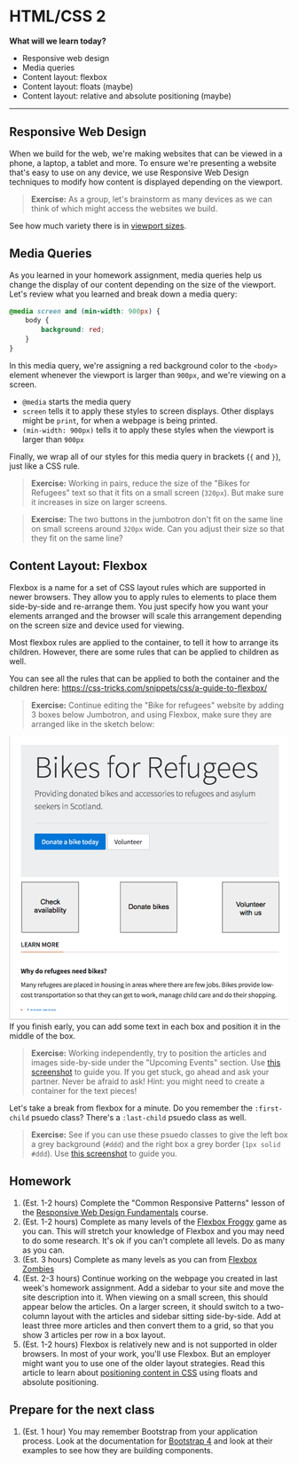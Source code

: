 # HTML/CSS 2
**What will we learn today?**
- Responsive web design
- Media queries
- Content layout: flexbox
- Content layout: floats (maybe)
- Content layout: relative and absolute positioning (maybe)
---

## Responsive Web Design
When we build for the web, we're making websites that can be viewed in a phone, a laptop, a tablet and more. To ensure we're presenting a website that's easy to use on any device, we use Responsive Web Design techniques to modify how content is displayed depending on the viewport.

> **Exercise:** As a group, let's brainstorm as many devices as we can think of which might access the websites we build.

See how much variety there is in [viewport sizes](https://decadecity.net/blog/2014/08/19/a-device-agnostic-approach-to-inlining-css).

## Media Queries
As you learned in your homework assignment, media queries help us change the display of our content depending on the size of the viewport. Let's review what you learned and break down a media query:

```css
@media screen and (min-width: 900px) {
	body {
		background: red;
	}
}
```

In this media query, we're assigning a red background color to the `<body>` element whenever the viewport is larger than `900px`, and we're viewing on a screen.

- `@media` starts the media query
- `screen` tells it to apply these styles to screen displays. Other displays might be `print`, for when a webpage is being printed.
- `(min-width: 900px)` tells it to apply these styles when the viewport is larger than `900px`

Finally, we wrap all of our styles for this media query in brackets (`{` and `}`), just like a CSS rule.

> **Exercise:** Working in pairs, reduce the size of the "Bikes for Refugees" text so that it fits on a small screen (`320px`). But make sure it increases in size on larger screens.

> **Exercise:** The two buttons in the jumbotron don't fit on the same line on small screens around `320px` wide. Can you adjust their size so that they fit on the same line?

## Content Layout: Flexbox

Flexbox is a name for a set of CSS layout rules which are supported in newer browsers. They allow you to apply rules to elements to place them side-by-side and re-arrange them. You just specify how you want your elements arranged and the browser will scale this arrangement depending on the screen size and device used for viewing.

Most flexbox rules are applied to the container, to tell it how to arrange its children. However, there are some rules that can be applied to children as well.

You can see all the rules that can be applied to both the container and the children here:
https://css-tricks.com/snippets/css/a-guide-to-flexbox/

> **Exercise:** Continue editing the "Bike for refugees" website by adding 3 boxes below Jumbotron, and using Flexbox, make sure they are arranged like in the sketch below:
<img src="assets/flexbox_practice.png">
If you finish early, you can add some text in each box and position it in the middle of the box.

> **Exercise:** Working independently, try to position the articles and images side-by-side under the "Upcoming Events" section. Use [this screenshot](assets/screenshot-complete.png) to guide you. If you get stuck, go ahead and ask your partner. Never be afraid to ask!
Hint: you might need to create a container for the text pieces!

Let's take a break from flexbox for a minute. Do you remember the `:first-child` psuedo class? There's a `:last-child` psuedo class as well.

> **Exercise:** See if you can use these psuedo classes to give the left box a grey background (`#ddd`) and the right box a grey border (`1px solid #ddd`). Use [this screenshot](assets/screenshot-complete.png) to guide you.

## Homework
1. (Est. 1-2 hours) Complete the "Common Responsive Patterns" lesson of the [Responsive Web Design Fundamentals](https://www.udacity.com/course/responsive-web-design-fundamentals--ud893) course.
2. (Est. 1-2 hours) Complete as many levels of the [Flexbox Froggy](http://flexboxfroggy.com/) game as you can. This will stretch your knowledge of Flexbox and you may need to do some research. It's ok if you can't complete all levels. Do as many as you can.
3. (Est. 3 hours) Complete as many levels as you can from [Flexbox Zombies](http://flexboxzombies.com/)
4. (Est. 2-3 hours) Continue working on the webpage you created in last week's homework assignment. Add a sidebar to your site and move the site description into it. When viewing on a small screen, this should appear below the articles. On a larger screen, it should switch to a two-column layout with the articles and sidebar sitting side-by-side. Add at least three more articles and then convert them to a grid, so that you show 3 articles per row in a box layout.
5. (Est. 1-2 hours) Flexbox is relatively new and is not supported in older browsers. In most of your work, you'll use Flexbox. But an employer might want you to use one of the older layout strategies. Read this article to learn about [positioning content in CSS](http://learn.shayhowe.com/html-css/positioning-content/) using floats and absolute positioning.

## Prepare for the next class
1. (Est. 1 hour) You may remember Bootstrap from your application process. Look at the documentation for [Bootstrap 4](https://v4-alpha.getbootstrap.com/) and look at their examples to see how they are building components.
